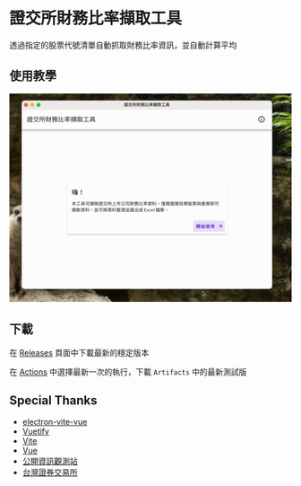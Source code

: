 # 證交所財務比率擷取工具
透過指定的股票代號清單自動抓取財務比率資訊，並自動計算平均
## 使用教學
![](https://github.com/gnehs/twse-financial-ratios-crawler-electron/blob/main/public/preview.gif?raw=true)
## 下載
在
[Releases](https://github.com/gnehs/twse-financial-ratios-crawler-electron/releases)
頁面中下載最新的穩定版本

在
[Actions](https://github.com/gnehs/twse-financial-ratios-crawler-electron/actions)
中選擇最新一次的執行，下載 `Artifacts` 中的最新測試版
## Special Thanks
- [electron-vite-vue](https://github.com/electron-vite/electron-vite-vue)
- [Vuetify](https://next.vuetifyjs.com/en/)
- [Vite](https://vitejs.dev/)
- [Vue](https://v3.vuejs.org/)
- [公開資訊觀測站](https://mops.twse.com.tw/mops/web/index)
- [台灣證券交易所](https://www.twse.com.tw/zh/)